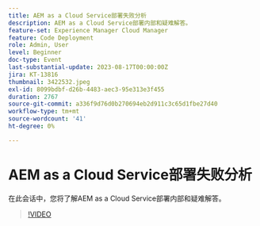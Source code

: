 ```yaml
---
title: AEM as a Cloud Service部署失败分析
description: AEM as a Cloud Service部署内部和疑难解答。
feature-set: Experience Manager Cloud Manager
feature: Code Deployment
role: Admin, User
level: Beginner
doc-type: Event
last-substantial-update: 2023-08-17T00:00:00Z
jira: KT-13816
thumbnail: 3422532.jpeg
exl-id: 8099bdbf-d26b-4483-aec3-95e313e3f455
duration: 2767
source-git-commit: a336f9d76d0b270694eb2d911c3c65d1fbe27d40
workflow-type: tm+mt
source-wordcount: '41'
ht-degree: 0%

---
```


# AEM as a Cloud Service部署失败分析

在此会话中，您将了解AEM as a Cloud Service部署内部和疑难解答。

>[!VIDEO](https://video.tv.adobe.com/v/3422532/?learn=on)
